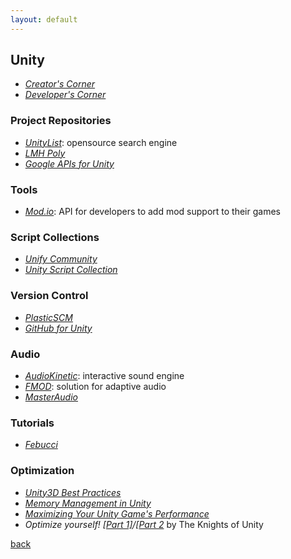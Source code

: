 ```yaml
---
layout: default
---
```


## Unity

* _[Creator's Corner](https://unity.com/creators-corner)_
* _[Developer's Corner](https://unity.com/developers-corner)_

### Project Repositories

* _[UnityList](https://unitylist.com/)_: opensource search engine
* _[LMH Poly](https://lmhpoly.com/)_
* _[Google APIs for Unity](https://developers.google.com/unity/)_

### Tools

* _[Mod.io](https://mod.io/)_: API for developers to add mod support to their games

### Script Collections

* _[Unify Community](http://wiki.unity3d.com/index.php/Main_Page)_
* _[Unity Script Collection](https://github.com/michidk/Unity-Script-Collection)_

### Version Control

* _[PlasticSCM](https://www.plasticscm.com/)_
* _[GitHub for Unity](https://unity.github.com/)_

### Audio

* _[AudioKinetic](https://www.audiokinetic.com/)_: interactive sound engine
* _[FMOD](https://fmod.com/)_: solution for adaptive audio
* _[MasterAudio](https://www.dtdevtools.com/docs/masteraudio/TOC.htm)_

### Tutorials

* _[Febucci](https://www.febucci.com/)_

### Optimization

* _[Unity3D Best Practices](http://www.glenstevens.ca/unity3d-best-practices/)_
* _[Memory Management in Unity](https://learn.unity.com/tutorial/memory-management-in-unity)_
* _[Maximizing Your Unity Game's Performance](https://cgcookie.com/2017/04/26/maximizing-your-unity-games-performance/)_
* _Optimize yourself! [[Part 1]](https://blog.theknightsofunity.com/optimize-part-1/)/[[Part 2](https://blog.theknightsofunity.com/optimize-part-2/)_ by The Knights of Unity

[back](../)
